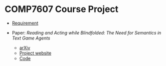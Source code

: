 # COMP7607 Course Project

- [Requirement](./REQUIREMENT.md)

- Paper: _Reading and Acting while Blindfolded: The Need for Semantics in Text Game Agents_

  - [arXiv](https://arxiv.org/abs/2103.13552)
  - [Project website](https://blindfolded.cs.princeton.edu)
  - [Code](https://github.com/princeton-nlp/blindfold-textgame)
